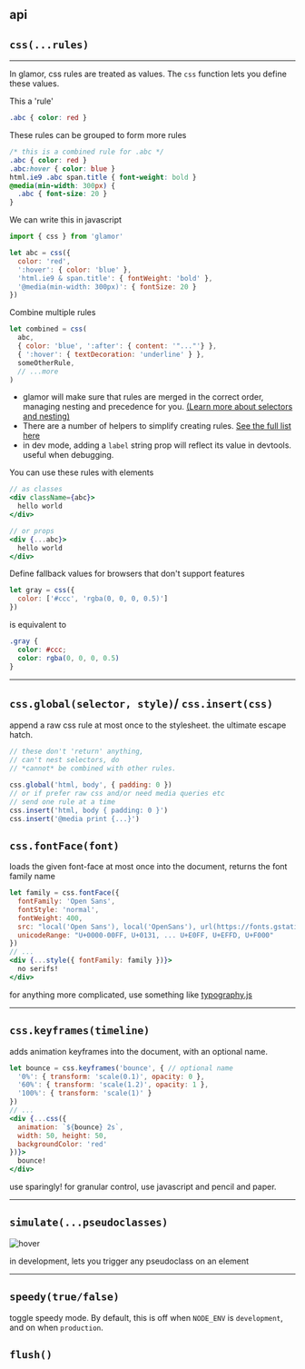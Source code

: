 api
---

## `css(...rules)`
---

In glamor, css rules are treated as values. The `css` function lets you define these values. 

This a 'rule'
```css
.abc { color: red }
```

These rules can be grouped to form more rules
```css
/* this is a combined rule for .abc */
.abc { color: red }
.abc:hover { color: blue }
html.ie9 .abc span.title { font-weight: bold }
@media(min-width: 300px) { 
  .abc { font-size: 20 }
} 
```

We can write this in javascript
```jsx
import { css } from 'glamor'

let abc = css({
  color: 'red',
  ':hover': { color: 'blue' },  
  'html.ie9 & span.title': { fontWeight: 'bold' }, 
  '@media(min-width: 300px)': { fontSize: 20 }
})
```


Combine multiple rules
```jsx
let combined = css(
  abc, 
  { color: 'blue', ':after': { content: '"..."'} }, 
  { ':hover': { textDecoration: 'underline' } },
  someOtherRule,
  // ...more
)
```

- glamor will make sure that rules are merged in the correct order, 
managing nesting and precedence for you. [(Learn more about selectors and nesting)](https://github.com/threepointone/glamor/blob/master/docs/selectors.md) 
- There are a number of helpers to simplify creating rules. [See the full list here](https://github.com/threepointone/glamor/blob/master/docs/helpers.md)
- in dev mode, adding a `label` string prop will reflect its value in devtools. useful when debugging.


You can use these rules with elements 
```jsx
// as classes
<div className={abc}>
  hello world
</div>

// or props
<div {...abc}>
  hello world
</div>
```


Define fallback values for browsers that don't support features
```jsx
let gray = css({
  color: ['#ccc', 'rgba(0, 0, 0, 0.5)']
})
```
is equivalent to
```css
.gray {
  color: #ccc;
  color: rgba(0, 0, 0, 0.5)
}
```


---


## `css.global(selector, style)`/ `css.insert(css)` 

append a raw css rule at most once to the stylesheet. the ultimate escape hatch.

```jsx
// these don't 'return' anything, 
// can't nest selectors, do
// *cannot* be combined with other rules.

css.global('html, body', { padding: 0 })
// or if prefer raw css and/or need media queries etc 
// send one rule at a time 
css.insert('html, body { padding: 0 }')
css.insert('@media print {...}')

```


## `css.fontFace(font)`

loads the given font-face at most once into the document, returns the font family name

```jsx
let family = css.fontFace({
  fontFamily: 'Open Sans',
  fontStyle: 'normal',
  fontWeight: 400,
  src: "local('Open Sans'), local('OpenSans'), url(https://fonts.gstatic.com/s/...ff2')",
  unicodeRange: "U+0000-00FF, U+0131, ... U+E0FF, U+EFFD, U+F000"
})
// ...
<div {...style({ fontFamily: family })}>
  no serifs!
</div>
```

for anything more complicated, use something like [typography.js](https://kyleamathews.github.io/typography.js/)

---

## `css.keyframes(timeline)`

adds animation keyframes into the document, with an optional name.

```jsx
let bounce = css.keyframes('bounce', { // optional name
  '0%': { transform: 'scale(0.1)', opacity: 0 },
  '60%': { transform: 'scale(1.2)', opacity: 1 },
  '100%': { transform: 'scale(1)' }
})
// ...
<div {...css({
  animation: `${bounce} 2s`,
  width: 50, height: 50,
  backgroundColor: 'red'
})}>
  bounce!
</div>
```

use sparingly! for granular control, use javascript and pencil and paper.

---


## `simulate(...pseudoclasses)`

![hover](http://i.imgur.com/mW7J8kg.gif)

in development, lets you trigger any pseudoclass on an element

---


## `speedy(true/false)`

toggle speedy mode. By default, this is off when `NODE_ENV` is `development`, and on when `production`.


## `flush()`